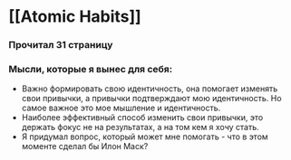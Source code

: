 # [[Atomic Habits]]

### Прочитал 31 страницу
### Мысли, которые я вынес для себя:
- Важно формировать свою идентичность, она помогает изменять свои привычки, а привычки подтверждают мою идентичность. Но самое важное это мое мышление и идентичность.
- Наиболее эффективный способ изменить свои привычки, это держать фокус не на результатах, а на том кем я хочу стать.
- Я придумал вопрос, который может мне помогать - что в этом моменте сделал бы Илон Маск?